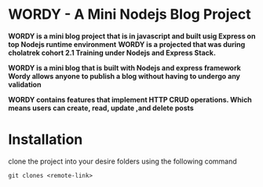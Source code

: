 # WORDY - A Mini Nodejs Blog Project

**WORDY is a mini blog project that is in javascript and built usig Express on top Nodejs runtime environment**
**WORDY is a projected that was during cholatrek  cohort 2.1 Training under Nodejs and Express Stack.**

**WORDY is a mini blog that is built with Nodejs and express framework Wordy allows anyone to publish a blog without having to undergo any validation**

**WORDY contains features that implement HTTP CRUD operations. Which means users can create, read, update ,and delete posts**

# Installation

clone  the project into your desire folders using the following command 

```
git clones <remote-link>
```